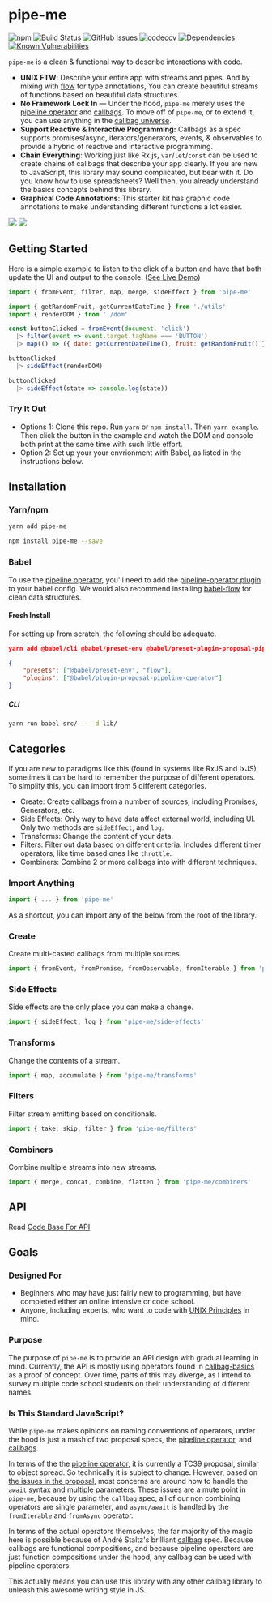 # pipe-me

[![npm](https://img.shields.io/npm/v/pipe-me.svg)]()
[![Build Status](https://travis-ci.org/sartaj/pipe-me.svg?branch=master)](https://travis-ci.org/sartaj/pipe-me)
[![GitHub issues](https://img.shields.io/github/issues/sartaj/pipe-me.svg)](https://github.com/sartaj/pipe-me/issues)
[![codecov](https://codecov.io/gh/sartaj/pipe-me/branch/master/graph/badge.svg)](https://codecov.io/gh/sartaj/pipe-me)
![Dependencies](https://img.shields.io/david/sartaj/pipe-me.svg)
[![Known Vulnerabilities](https://snyk.io/test/github/sartaj/pipe-me/badge.svg)](https://snyk.io/test/github/sartaj/pipe-me)

`pipe-me` is a clean & functional way to describe interactions with code.

* **UNIX FTW**: Describe your entire app with streams and pipes. And by mixing with [flow](https://flow.org/) for type annotations, You can create beautiful streams of functions based on beautiful data structures.
* **No Framework Lock In** — Under the hood, `pipe-me` merely uses the [pipeline operator](https://github.com/tc39/proposal-pipeline-operator) and [callbags](https://github.com/callbag/callbag). To move off of `pipe-me`, or to extend it, you can use anything in the [callbag universe](https://github.com/callbag/callbag/wiki).
* **Support Reactive & Interactive Programming:** Callbags as a spec supports promises/async, iterators/generators, events, & observables to provide a hybrid of reactive and interactive programming.
* **Chain Everything**: Working just like Rx.js, `var`/`let`/`const` can be used to create chains of callbags that describe your app clearly. If you are new to JavaScript, this library may sound complicated, but bear with it. Do you know how to use spreadsheets? Well then, you already understand the basics concepts behind this library.
* **Graphical Code Annotations**: This starter kit has graphic code annotations to make understanding different functions a lot easier. 

![](http://sartaj.me/pipe-me/assets/readme/concat.png) ![](http://sartaj.me/pipe-me/assets/readme/flatten.gif)

## Getting Started

Here is a simple example to listen to the click of a button and have that both update the UI and output to the console. ([See Live Demo](http://sartaj.me/pipe-me/examples/convert-fruit/))

```javascript
import { fromEvent, filter, map, merge, sideEffect } from 'pipe-me'

import { getRandomFruit, getCurrentDateTime } from './utils'
import { renderDOM } from './dom'

const buttonClicked = fromEvent(document, 'click')
  |> filter(event => event.target.tagName === 'BUTTON')
  |> map(() => ({ date: getCurrentDateTime(), fruit: getRandomFruit() }))

buttonClicked
  |> sideEffect(renderDOM)

buttonClicked
  |> sideEffect(state => console.log(state))
```

### Try It Out

* Options 1: Clone this repo. Run `yarn` or `npm install`. Then `yarn example`. Then click the button in the example and watch the DOM and console both print at the same time with such little effort.
* Option 2: Set up your your envrionment with Babel, as listed in the instructions below.

## Installation

### Yarn/npm

```bash
yarn add pipe-me
```

```bash
npm install pipe-me --save
```

### Babel

To use the [pipeline operator](https://github.com/tc39/proposal-pipeline-operator), you'll need to add the [pipeline-operator plugin](https://github.com/babel/babel/tree/master/packages/babel-plugin-proposal-pipeline-operator) to your babel config. We would also recommend installing [babel-flow](http://flow.org) for clean data structures.

#### Fresh Install

For setting up from scratch, the following should be adequate.

```json
yarn add @babel/cli @babel/preset-env @babel/preset-plugin-proposal-pipeline babel-preset-flow  --dev
```

```json
{
    "presets": ["@babel/preset-env", "flow"],
    "plugins": ["@babel/plugin-proposal-pipeline-operator"]
}
```

##### CLI

```bash
yarn run babel src/ -- -d lib/
```

## Categories

If you are new to paradigms like this (found in systems like RxJS and IxJS), sometimes it can be hard to remember the purpose of different operators. To simplify this, you can import from 5 different categories.

* Create: Create callbags from a number of sources, including Promises, Generators, etc.
* Side Effects: Only way to have data affect external world, including UI. Only two methods are `sideEffect`, and `log`.
* Transforms: Change the content of your data.
* Filters: Filter out data based on different criteria. Includes different timer operators, like time based ones like `throttle`.
* Combiners: Combine 2 or more callbags into with different techniques.

### Import Anything

```js
import { ... } from 'pipe-me'
```

As a shortcut, you can import any of the below from the root of the library.

### Create

Create multi-casted callbags from multiple sources.

```js
import { fromEvent, fromPromise, fromObservable, fromIterable } from 'pipe-me/create'
```

### Side Effects

Side effects are the only place you can make a change.

```js
import { sideEffect, log } from 'pipe-me/side-effects'
```

### Transforms

Change the contents of a stream.

```js
import { map, accumulate } from 'pipe-me/transforms'
```

### Filters

Filter stream emitting based on conditionals.

```js
import { take, skip, filter } from 'pipe-me/filters'
```

### Combiners

Combine multiple streams into new streams.

```js
import { merge, concat, combine, flatten } from 'pipe-me/combiners'
```

## API

Read [Code Base For API](https://github.com/sartaj/pipe-me/blob/master/index.js)

## Goals

### Designed For

* Beginners who may have just fairly new to programming, but have completed either an online intensive or code school.
* Anyone, including experts, who want to code with [UNIX Principles](http://www.faqs.org/docs/artu/ch01s06.html) in mind.

### Purpose

The purpose of `pipe-me` is to provide an API design with gradual learning in mind. Currently, the API is mostly using operators found in [callbag-basics](https://github.com/staltz/callbag-basics) as a proof of concept. Over time, parts of this may diverge, as I intend to survey multiple code school students on their understanding of different names.

### Is This Standard JavaScript?

While `pipe-me` makes opinions on naming conventions of operators, under the hood is just a mash of two proposal specs, the [pipeline operator](https://github.com/tc39/proposal-pipeline-operator), and [callbags](https://github.com/callbag/callbag). 

In terms of the the [pipeline operator](https://github.com/tc39/proposal-pipeline-operator), it is currently a TC39 proposal, similar to object spread. So technically it is subject to change. However, based on [the issues in the proposal](https://github.com/tc39/proposal-pipeline-operator/issues), most concerns are around how to handle the `await` syntax and multiple parameters. These issues are a mute point in `pipe-me`, because by using the `callbag` spec, all of our non combining operators are single parameter, and `async/await` is handled by the `fromIterable` and `fromAsync` operator.

In terms of the actual operators themselves, the far majority of the magic here is possible because of André Staltz's brilliant [callbag](https://github.com/callbag/callbag) spec. Because callbags are functional compositions, and because pipeline operators are just function compositions under the hood, any callbag can be used with pipeline operators.

This actually means you can use this library with any other callbag library to unleash this awesome writing style in JS.
